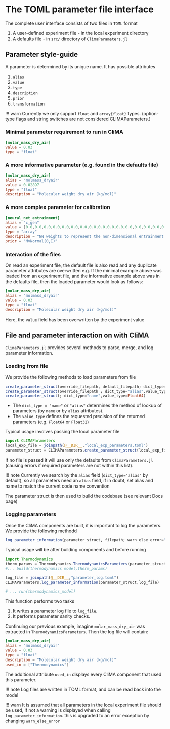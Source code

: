 # The TOML parameter file interface

The complete user interface consists of two files in `TOML` format
1. A user-defined experiment file - in the local experiment directory
2. A defaults file - in `src/` directory of `ClimaParameters.jl`

## Parameter style-guide 

A parameter is determined by its unique name. It has possible attributes
1. `alias` 
2. `value`  
3. `type`
4. `description`
5. `prior`
6. `transformation`

!!! warn
    Currently we only support `float` and `array{float}` types. (option-type flags and string switches are not considered CLIMAParameters.)
    
### Minimal parameter requirement to run in CliMA

```TOML
[molar_mass_dry_air] 
value = 0.03
type = "float"
```    

### A more informative parameter (e.g. found in the defaults file) 

```TOML
[molar_mass_dry_air] 
alias = "molmass_dryair"
value = 0.02897
type = "float"
description = "Molecular weight dry air (kg/mol)"
```

### A more complex parameter for calibration

```TOML
[neural_net_entrainment] 
alias = "c_gen"
value = [0.0,0.0,0.0,0.0,0.0,0.0,0.0,0.0,0.0,0.0,0.0,0.0,0.0,0.0,0.0,0.0]
type = "array"
description = "NN weights to represent the non-dimensional entrainment function"
prior = "MvNormal(0,I)"
```

### Interaction of the files

On read an experiment file, the default file is also read and any duplicate parameter attributes are overwritten 
e.g. If the minimal example above was loaded from an experiment file, and the informative example above was in the defaults file, then the loaded parameter would look as follows: 
``` TOML
[molar_mass_dry_air] 
alias = "molmass_dryair"
value = 0.03
type = "float"
description = "Molecular weight dry air (kg/mol)"
```
Here, the `value` field has been overwritten by the experiment value

## File and parameter interaction on with CliMA

`ClimaParameters.jl` provides several methods to parse, merge, and log parameter information. 


### Loading from file
We provide the following methods to load parameters from file
```julia
create_parameter_struct(override_filepath, default_filepath; dict_type="alias",value_type=Float64)
create_parameter_struct(override_filepath ; dict_type="alias",value_type=Float64) 
create_parameter_struct(; dict_type="name",value_type=Float64) 
```
- The `dict_type = "name"` or `"alias"` determines the method of lookup of parameters (by `name` or by `alias` attributes).
- The  `value_type` defines the requested precision of the returned parameters (e.g. `Float64` or `Float32`)

Typical usage involves passing the local parameter file
```julia
import CLIMAParameters
local_exp_file = joinpath(@__DIR__,"local_exp_parameters.toml")
parameter_struct = CLIMAParameters.create_parameter_struct(local_exp_file) 
```
If no file is passed it will use only the defaults from `ClimaParameters.jl` (causing errors if required parameters are not within this list).

!!! note
    Currently we search by the `alias` field (`dict_type="alias"` by default), so all parameters need an `alias` field, if in doubt, set alias and name to match the current code name convention

The parameter struct is then used to build the codebase (see relevant Docs page)

### Logging parameters

Once the CliMA components are built, it is important to log the parameters. We provide the following methodd
```julia
log_parameter_information(parameter_struct, filepath; warn_else_error="warn")
```

Typical usage will be after building components and before running
```julia
import Thermodynamics
therm_params = Thermodynamics.ThermodynamicsParameters(parameter_struct)
#... build(thermodynamics model,therm_params)

log_file = joinpath(@__DIR__,"parameter_log.toml")
CLIMAParameters.log_parameter_information(parameter_struct,log_file)

# ... run(thermodynamics_model)
```

This function performs two tasks
1. It writes a parameter log file to `log_file`.
2. It performs parameter sanity checks.

Continuing our previous example, imagine `molar_mass_dry_air` was extracted in `ThermodynamicsParameters`. Then the log file will contain:
``` TOML
[molar_mass_dry_air] 
alias = "molmass_dryair"
value = 0.03
type = "float"
description = "Molecular weight dry air (kg/mol)"
used_in = ["Thermodynamics"]
```
The additional attribute `used_in` displays every CliMA component that used this parameter. 

!!! note
    Log files are written in TOML format, and can be read back into the model

!!! warn
    It is assumed that all parameters in the local experiment file should be used, if not a warning is displayed when calling `log_parameter_information`. this is upgraded to an error exception by changing `warn_else_error`
